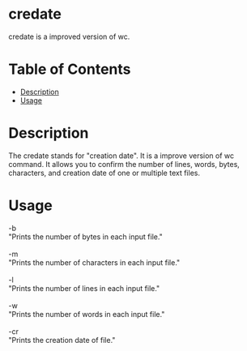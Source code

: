 # credate
credate is a improved version of wc.

# Table of Contents
- [Description](#Description)
- [Usage](#Usage)

# Description
The credate stands for "creation date". It is a improve version of wc command. It allows you to confirm the number of lines, words, bytes, characters, and creation date of one or multiple text files.
# Usage
-b
<br>
"Prints the number of bytes in each input file."
<br><br>
-m
<br>
"Prints the number of characters in each input file."
<br><br>
-l
<br>
"Prints the number of lines in each input file."
<br><br>
-w
<br>
"Prints the number of words in each input file."
<br><br>
-cr
<br>
"Prints the creation date of file."
